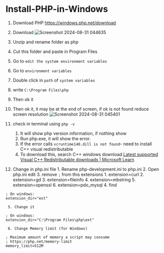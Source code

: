 # Install-PHP-in-Windows

1. Download PHP
		https://windows.php.net/download

2.  Download 
![Screenshot 2024-08-31 044635](https://github.com/user-attachments/assets/4a759994-76aa-47de-80af-e0d80b581e93)

3. Unzip and rename folder as php
4. Cut this folder and paste in Program Files
5. Go to `edit the system environment variables`
6. Go to `environment variables`
7. Double click in `path` of `system variables`
8. write `C:\Program Files\php`
9. Then ok it
10. Then ok it, it may be at the end of screen, if ok is not found reduce screen resolution
![Screenshot 2024-08-31 045401](https://github.com/user-attachments/assets/ebfef65e-aec4-4833-b474-0773b66ab6ed)
11. check in terminal using `php -v`

	1. It will show php version information, if nothing show
	2. Run php.exe, it will show the error.
	3. If the error calls `vcruntime140.dill is not found`- need to install C++ visual redistributable
	4. To download this, search C++ windows download
	[Latest supported Visual C++ Redistributable downloads | Microsoft Learn](https://learn.microsoft.com/en-us/cpp/windows/latest-supported-vc-redist?view=msvc-170)
12.  Change in php.ini file
	1. Rename php-development.ini to php.ini
	2. Open php.ini edit
	3. remove `;` from this extensions
			1. extension=curl
			2. extension=gd
			3. extension=fileinfo
			4. extension=mbstring
			5. extension=openssl
			6. extension=pdo_mysql
	4.  find
```
; On windows:
extension_dir="ext"
```

	 5. Change it
```
; On windows:
extension_dir="C:\Program Files\php\ext"
```

	 6. Change Memory limit (for Windows)

```
; Maximum amount of memory a script may consume
; https://php.net/memory-limit
memory_limit=512M
```


